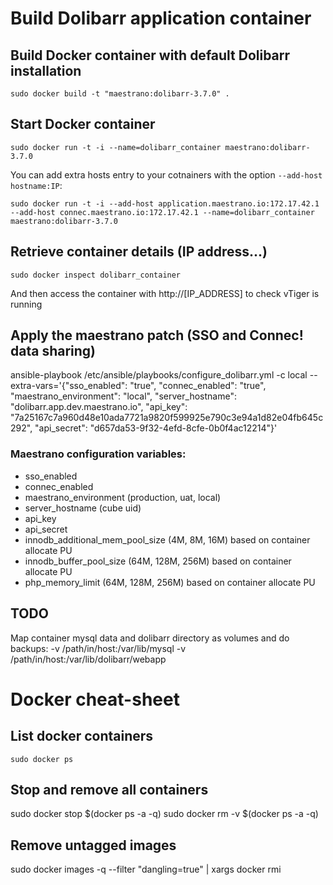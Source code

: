 # Build Dolibarr application container

## Build Docker container with default Dolibarr installation
`sudo docker build -t "maestrano:dolibarr-3.7.0" .`

## Start Docker container
`sudo docker run -t -i --name=dolibarr_container maestrano:dolibarr-3.7.0`

You can add extra hosts entry to your cotnainers with the option `--add-host hostname:IP`:

`sudo docker run -t -i --add-host application.maestrano.io:172.17.42.1 --add-host connec.maestrano.io:172.17.42.1 --name=dolibarr_container maestrano:dolibarr-3.7.0`

## Retrieve container details (IP address...)
`sudo docker inspect dolibarr_container`

And then access the container with http://[IP_ADDRESS] to check vTiger is running

## Apply the maestrano patch (SSO and Connec! data sharing)
ansible-playbook /etc/ansible/playbooks/configure_dolibarr.yml -c local --extra-vars='{"sso_enabled": "true", "connec_enabled": "true", "maestrano_environment": "local", "server_hostname": "dolibarr.app.dev.maestrano.io", "api_key": "7a25167c7a960d48e10ada7721a9820f599925e790c3e94a1d82e04fb645c292", "api_secret": "d657da53-9f32-4efd-8cfe-0b0f4ac12214"}'

### Maestrano configuration variables:
 - sso_enabled
 - connec_enabled
 - maestrano_environment (production, uat, local)
 - server_hostname (cube uid)
 - api_key
 - api_secret
 - innodb_additional_mem_pool_size (4M, 8M, 16M) based on container allocate PU
 - innodb_buffer_pool_size (64M, 128M, 256M) based on container allocate PU
 - php_memory_limit (64M, 128M, 256M) based on container allocate PU

## TODO
Map container mysql data and dolibarr directory as volumes and do backups:
-v /path/in/host:/var/lib/mysql -v /path/in/host:/var/lib/dolibarr/webapp


# Docker cheat-sheet

## List docker containers
`sudo docker ps`

## Stop and remove all containers
sudo docker stop $(docker ps -a -q)
sudo docker rm -v $(docker ps -a -q)

## Remove untagged images
sudo docker images -q --filter "dangling=true" | xargs docker rmi
